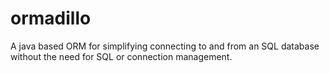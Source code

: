 # ormadillo
A java based ORM for simplifying connecting to and from an SQL database without the need for SQL or connection management.
